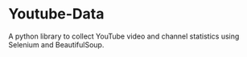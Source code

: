 # Youtube-Data
A python library to collect YouTube video and channel statistics using Selenium and BeautifulSoup.
